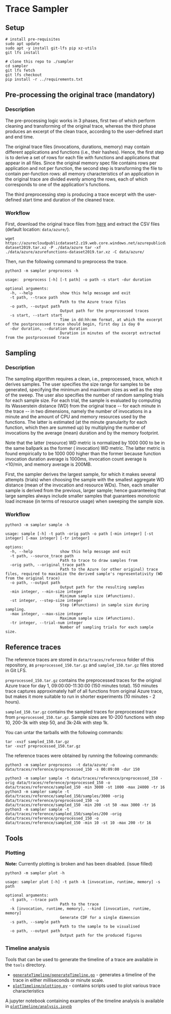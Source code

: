 # Trace Sampler

## Setup

```console
# install pre-requisites
sudo apt update
sudo apt -y install git-lfs pip xz-utils
git lfs install

# clone this repo to ./sampler
cd sampler
git lfs fetch
git lfs checkout
pip install -r ../requirements.txt
```

## Pre-processing the original trace (mandatory)

### Description

The pre-processing logic works in 3 phases, first two of which perform cleaning and transforming of the original trace,
whereas the third phase produces an excerpt of the clean trace, according to the user-defined start and end time.

The original trace files (invocations, durations, memory) may contain different applications and functions (i.e., their
hashes).
Hence, the first step is to derive a set of rows for each file with functions and applications that appear in all files.
Since the original memory spec file contains rows per application and not per function, the second step is
transforming the file to contain per-function rows: all memory characteristics of an application
in the original trace are divided evenly among the rows, each of which corresponds to one of the application's
functions.

The third preprocessing step is producing a trace excerpt with the user-defined start time and
duration of the cleaned trace.

### Workflow

First, download the original trace files
from [here](https://azurecloudpublicdataset2.z19.web.core.windows.net/azurepublicdatasetv2/azurefunctions_dataset2019/azurefunctions-dataset2019.tar.xz)
and extract the CSV files (default location: `data/azure/`).

```console
wget https://azurecloudpublicdataset2.z19.web.core.windows.net/azurepublicdatasetv2/azurefunctions_dataset2019/azurefunctions-dataset2019.tar.xz -P ./data/azure tar -xf ./data/azure/azurefunctions-dataset2019.tar.xz -C data/azure/
```

Then, run the following command to preprocess the trace.

```console
python3 -m sampler preprocess -h

usage:  preprocess [-h] [-t path] -o path -s start -dur duration

optional arguments:
  -h, --help            show this help message and exit
  -t path, --trace path
                        Path to the Azure trace files
  -o path, --output path
                        Output path for the preprocessed traces
  -s start, --start start
                        Time in dd:hh:mm format, at which the excerpt of the postprocessed trace should begin, first day is day 0
  -dur duration, --duration duration
                        Duration in minutes of the excerpt extracted from the postprocessed trace             
```

## Sampling

### Description

The sampling algorithm requires a clean, i.e., preprocessed, trace, which it derives samples.
The user specifies the size range for samples to be generated, specifying the minimum and maximum sizes
as well as the step of the sweep. The user also specifies the number of random sampling trials for each sample size.
For each trial, the sample is evaluated by computing its Wasserstein distance (WD) from the original trace -- for each
minute
in the trace -- in two dimensions, namely the number of invocations in a minute and the amount of CPU and memory
resources
used by the functions. The latter is estimated (at the minute granularity for each function, which then are summed up)
by multiplying the number of invocations by the average (mean) duration and by the memory footprint.

Note that the latter (resource) WD metric is normalized by 1000 000 to be in the same ballpark as the former (
invocation) WD metric. The latter metric is found empirically to be 1000 000 higher than the former because function
invocation duration average is 1000ms, invocation count average is <10/min, and memory average is 200MB.

First, the sampler derives the largest sample, for which it makes several attempts (trials) when choosing the sample
with the smallest aggregate WD distance (mean of the invocation and resource WDs). Then, each smaller sample is derived
from the previous, larger sample; hence guaranteeing that large samples always include smaller samples that guarantees
monotonic load increase (in terms of resource usage) when sweeping the sample size.

### Workflow

```console
python3 -m sampler sample -h

usage: sample [-h] -t path -orig path -o path [-min integer] [-st integer] [-max integer] [-tr integer]

options:
  -h, --help            show this help message and exit
  -t path, --source_trace path
                        Path to trace to draw samples from
  -orig path, --original_trace path
                        Path to the Azure (or other original) trace files, required to maximize the derived sample's representativity (WD from the original trace)
  -o path, --output path
                        Output path for the resulting samples
  -min integer, --min-size integer
                        Minimum sample size (#functions).
  -st integer, --step-size integer
                        Step (#functions) in sample size during sampling.
  -max integer, --max-size integer
                        Maximum sample size (#functions).
  -tr integer, --trial-num integer
                        Number of sampling trials for each sample size.
```

## Reference traces

The reference traces are stored in `data/traces/reference` folder of this repository, as `preprocessed_150.tar.gz` and
`sampled_150.tar.gz` files stored in Git LFS.

`preprocessed_150.tar.gz` contains the preprocessed traces for the original Azure trace for day 1, 09:00:00-11:30:00 (150
minutes total). 150 minutes trace captures approximately half of all functions from original Azure trace, but makes it
more suitable to run in shorter experiments (10 minutes - 2 hours).

`sampled_150.tar.gz` contains the sampled traces for preprocessed trace from `preprocessed_150.tar.gz`. Sample sizes are
10-200 functions with step 10, 200-3k with step 50, and 3k-24k with step 1k.

You can untar the tarballs with the following commands:

```console
tar -xvzf sampled_150.tar.gz
tar -xvzf preprocessed_150.tar.gz
```

The reference traces were obtained by running the following commands:

```console
python3 -m sampler preprocess  -t data/azure/ -o data/traces/reference/preprocessed_150 -s 00:09:00 -dur 150

python3 -m sampler sample -t data/traces/reference/preprocessed_150 -orig data/traces/reference/preprocessed_150 -o data/traces/reference/sampled_150 -min 3000 -st 1000 -max 24000 -tr 16
python3 -m sampler sample -t data/traces/reference/sampled_150/samples/3000 -orig data/traces/reference/preprocessed_150 -o data/traces/reference/sampled_150 -min 200 -st 50 -max 3000 -tr 16
python3 -m sampler sample -t data/traces/reference/sampled_150/samples/200 -orig data/traces/reference/preprocessed_150 -o data/traces/reference/sampled_150 -min 10 -st 10 -max 200 -tr 16
```

## Tools

### Plotting

**Note:** Currently plotting is broken and has been disabled. (issue filled)

```console
python3 -m sampler plot -h

usage: sampler plot [-h] -t path -k [invocation, runtime, memory] -s path

optional arguments:
  -t path, --trace path
                        Path to the trace
  -k [invocation, runtime, memory], --kind [invocation, runtime, memory]
                        Generate CDF for a single dimension
  -s path, --sample path
                        Path to the sample to be visualised
  -o path, --output path
                        Output path for the produced figures
```

### Timeline analysis

Tools that can be used to generate the timeline of a trace are available in the `tools` directory.

- [`generateTimeline/generateTimeline.go`](/tools/generateTimeline/generateTimeline.go) - generates a timeline of the
  trace in either milliseconds or minute scale.
- [`plotTimeline/plotting.py`](/tools/plotTimeline/plotting.py) - contains scripts used to plot various trace
  characteristics

A jupyter notebook containing examples of the timeline analysis is available
in [`plotTimeline/analysis.ipynb`](/tools/plotTimeline/analysis.ipynb)
